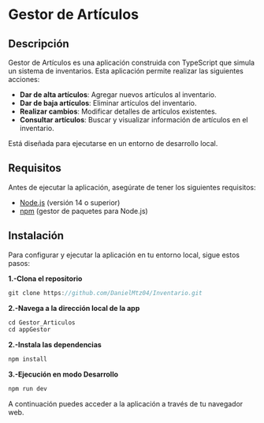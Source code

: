 # Gestor de Artículos

## Descripción

Gestor de Artículos es una aplicación construida con TypeScript que simula un sistema de inventarios. Esta aplicación permite realizar las siguientes acciones:

- **Dar de alta artículos**: Agregar nuevos artículos al inventario.
- **Dar de baja artículos**: Eliminar artículos del inventario.
- **Realizar cambios**: Modificar detalles de artículos existentes.
- **Consultar artículos**: Buscar y visualizar información de artículos en el inventario.

Está diseñada para ejecutarse en un entorno de desarrollo local.

## Requisitos

Antes de ejecutar la aplicación, asegúrate de tener los siguientes requisitos:

- [Node.js](https://nodejs.org/) (versión 14 o superior)
- [npm](https://www.npmjs.com/) (gestor de paquetes para Node.js)

## Instalación

Para configurar y ejecutar la aplicación en tu entorno local, sigue estos pasos:

**1.-Clona el repositorio**

```javascript
git clone https://github.com/DanielMtz04/Inventario.git
```

**2.-Navega a la dirección local de la app**

```javascript
cd Gestor_Articulos
cd appGestor
```

**2.-Instala las dependencias**

```javascript
npm install
```

**3.-Ejecución en modo Desarrollo**

```javascript
npm run dev
```

A continuación puedes acceder a la aplicación a través de tu navegador web.
